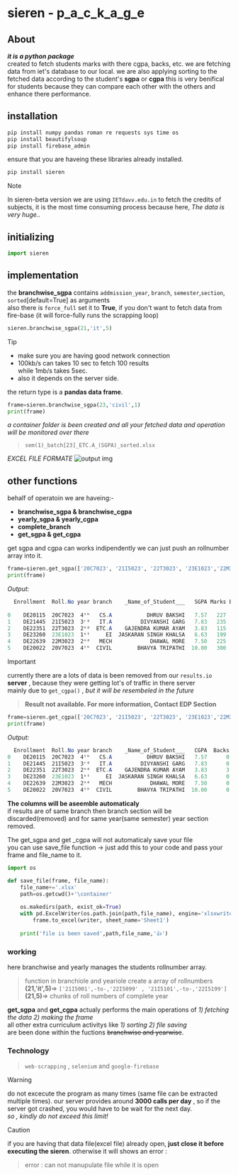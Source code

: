 # sieren - p_a_c_k_a_g_e
## About
 ***it is a python package***  
 created to fetch students marks with there cgpa, backs, etc. we are fetching data from iet's database to our local. we are also applying sorting to the fetched data according to the student's **sgpa** or **cgpa** this is very benifical for students because they can compare each other with the others and enhance there performance.
## installation
```powershell
pip install numpy pandas roman re requests sys time os
pip install beautifylsoup
pip install firebase_admin
```
ensure that you are haveing these libraries already installed.  
```powershell
pip install sieren
```
> [!NOTE]
> In sieren-beta version we are using `IETdavv.edu.in` to fetch the credits of subjects, it is the most time consuming process because here, *The data is very huge..*
## initializing
```python
import sieren
```

## implementation
the **branchwise_sgpa** contains `addmission_year`, `branch`, `semester`,`section`, `sorted`[default=True] as arguments   
also there is `force_full` set it to **True**, if you don't want to fetch data from fire-base (it will force-fully runs the scrapping loop)
```python
sieren.branchwise_sgpa(21,'it',5)
```
> [!TIP]
> * make sure you are having good network connection
> * 100kb/s can takes 10 sec to fetch 100 results  
> while 1mb/s takes 5sec.
>* also it depends on the server side.

the return type is a **pandas data frame**.  
```python
frame=sieren.branchwise_sgpa(23,'civil',1)
print(frame)
```
_a container folder is been created and all your fetched data and operation will be monitored over there_  
>`sem(1)_batch[23]_ETC.A_(SGPA)_sorted.xlsx`   

*EXCEL FILE FORMATE* 
![output img](https://i.ibb.co/5K37fvW/Screenshot-2024-04-19-121316.png)


## other functions
behalf of operatoin we are haveing:-  
* **branchwise_sgpa & branchwise_cgpa**
* **yearly_sgpa & yearly_cgpa**
* **complete_branch**
* **get_sgpa & get_cgpa**  

get sgpa and cgpa can works indipendently we can just push an rollnumber array into it.
```python
frame=sieren.get_sgpa(['20C7023', '21I5023', '22T3023', '23E1023','22M3023','20V7023'])
print(frame)
```
*Output:*  
```powershell
  Enrollment  Roll.No year branch    _Name_of_Student___   SGPA Marks Back_logs     sub1               sub2               sub3               sub4               sub5                 LAB           comprihensive               sub8
                                                                                  Theory Practical   Theory Practical   Theory Practical   Theory Practical   Theory Practical    Theory Practical        Theory Practical   Theory Practical
0    DE20115  20C7023  4ᵗʰ   CS.A           DHRUV BAKSHI   7.57   227         0   ⁸*⁴  A  ⁰*⁰   -   ⁹*⁴  A+   ⁷*¹  B+  ⁷*⁴  B+   ⁹*¹  A+   ⁶*⁴  B   ⁷*¹  B+     None      None  ⁰*⁰   -     ⁸*⁷  A      ⁰*⁰   -    ⁷*⁴  B+     None      None
1    DE21445  21I5023  3ʳᵈ   IT.A         DIVYANSHI GARG   7.83   235         0  ⁷*⁴  B+  ⁰*⁰   -   ⁹*⁴  A+   ⁹*¹  A+  ⁷*⁴  B+    ⁸*¹  A   ⁸*⁴  A   ⁹*¹  A+   ⁵*⁴  C  ⁰*⁰   -   ⁰*⁰   -    ⁹*¹  A+      ⁰*⁰   -    ⁹*⁴  A+  ¹⁰*²  O  ⁰*⁰   - 
2    DE22351  22T3023  2ⁿᵈ  ETC.A    GAJENDRA KUMAR AYAM   3.83   115         3   ⁵*⁴  C  ⁰*⁰   -    ⁰*⁴  F    ⁶*¹  B   ⁶*⁴  B   ⁷*¹  B+   ⁰*⁴  F    ⁶*¹  B   ⁰*⁴  F  ⁰*⁰   -   ⁰*⁰   -     ⁶*¹  B      ⁰*⁰   -    ⁷*⁴  B+  ⁹*²  A+  ⁰*⁰   - 
3    DE23260  23E1023  1ˢᵗ     EI  JASKARAN SINGH KHALSA   6.63   199         0  ⁷*⁴  B+  ⁰*⁰   -    ⁶*⁴  B   ⁷*¹  B+   ⁶*⁴  B    ⁸*¹  A  ⁷*⁴  B+    ⁸*¹  A   ⁶*³  B    ⁶*²  B      None      None      ⁰*⁰   -     ⁶*⁴  B  ⁹*²  A+  ⁰*⁰   - 
4    DE22639  22M3023  2ⁿᵈ   MECH            DHAWAL MORE   7.50   225         0   ⁶*⁴  B  ⁰*⁰   -   ⁹*⁴  A+   ¹⁰*¹  O   ⁸*⁴  A   ⁹*¹  A+   ⁴*⁴  P    ⁸*¹  A  ⁷*⁴  B+  ⁰*⁰   -   ⁰*⁰   -     ⁸*¹  A      ⁰*⁰   -    ¹⁰*⁴  O  ⁷*²  B+  ⁰*⁰   - 
5    DE20022  20V7023  4ᵗʰ  CIVIL        BHAVYA TRIPATHI  10.00   300         0  ¹⁰*⁴  O   ¹⁰*¹  O  ¹⁰*⁴  O   ¹⁰*¹  O  ¹⁰*⁴  O   ¹⁰*¹  O  ¹⁰*⁴  O  ⁰*⁰   -      None      None  ⁰*⁰   -    ¹⁰*⁷  O      ⁰*⁰   -    ¹⁰*⁴  O     None      None
```
> [!IMPORTANT]
> currently there are a lots of data is been removed from our `results.io` **server** , because they were getting lot's of traffic in there server  
>mainly due to `get_cgpa()` , *but it will be resembeled in the future*  
> >**Result not available. For more information, Contact EDP Section**
```python
frame=sieren.get_cgpa(['20C7023', '21I5023', '22T3023', '23E1023','22M3023','20V7023'])
print(frame)
```
*Output:* 
```powershell
  Enrollment  Roll.No year branch    _Name_of_Student___   CGPA  Backs  sem-s
0    DE20115  20C7023  4ᵗʰ   CS.A           DHRUV BAKSHI   7.57      0      1
1    DE21445  21I5023  3ʳᵈ   IT.A         DIVYANSHI GARG   7.83      0      1
2    DE22351  22T3023  2ⁿᵈ  ETC.A    GAJENDRA KUMAR AYAM   3.83      3      1
3    DE23260  23E1023  1ˢᵗ     EI  JASKARAN SINGH KHALSA   6.63      0      1
4    DE22639  22M3023  2ⁿᵈ   MECH            DHAWAL MORE   7.50      0      1
5    DE20022  20V7023  4ᵗʰ  CIVIL        BHAVYA TRIPATHI  10.00      0      1
```
**The columns will be aseemble automaticaly**  
if results are of same branch then branch section will be discarded(removed) and for same year(same semester) year section removed.   


The get_sgpa and get _cgpa will not automaticaly save your file  
you can use save_file function -> just add this to your code and pass your frame and file_name to it.
```python
import os

def save_file(frame, file_name):
    file_name+='.xlsx'
    path=os.getcwd()+'\container'
    
    os.makedirs(path, exist_ok=True)
    with pd.ExcelWriter(os.path.join(path,file_name), engine='xlsxwriter') as writer:  
        frame.to_excel(writer, sheet_name='Sheet1')
    
    print('file is been saved',path,file_name,'👍')
```


### working 
here branchwise and yearly manages the students rollnumber array. 
>function in branchiole and yeariole create a array of rollnumbers  
**(21,'it',5)**=> `['21I5001',-to-,'22I5099' , '21I5101',-to-,'22I5199']`  
**(21,5)**=> chunks of roll numbers of complete year



**get_sgpa** and **get_cgpa** actualy performs the main operations of *1) fetching the data 2) making the frame*  
all other extra curriculum activitys like *1) sorting 2) file saving*   
are been done within the fuctions ~~branchwise and yearwise~~.

### Technology
> `web-scrapping` , `selenium` and `google-firebase`

> [!WARNING]
> do not excecute the program as many times (same file can be extracted multiple times). our server provides around **3000 calls per day** , so if the server got crashed, you would have to be wait for the next day.   
> *so , kindly do not exceed this limit!*

> [!CAUTION]
> if you are having that data file(excel file) already open, **just close it before 
> executing the sieren**.  otherwise it will shows an error : 
> >error : can not manupulate file while it is open

